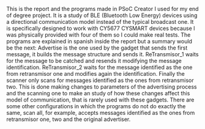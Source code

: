 This is the report and the programs made in PSoC Creator I used for my end of degree project.
It is a study of BLE (Bluetooth Low Energy) devices using a directional communication model instead of the typical broadcast one.
It is specifically designed to work with CY5677 CYSMART devices because I was physically provided with four of them so I could make real tests.
The programs are explained in spanish inside the report but a summary would be the next:
  Advertise is the one used by the gadget that sends the first message, it builds the message structure and sends it.
  ReTransmisor_1 waits for the message to be catched and resends it modifying the message identification.
  ReTransmisor_2 waits for the message identified as the one from retransmisor one and modifies again the identification.
  Finally the scanner only scans for messages identified as the ones from retransmisor two. 
This is done making changes to parameters of the advertising process and the scanning one to make an study of how these changes affect this model
of communication, that is rarely used with these gadgets. 
There are some other configurations in which the programs do not do exactly the same, scan all, for example, accepts messages identified as the ones from retransmisor one, two and the original advertiser.
